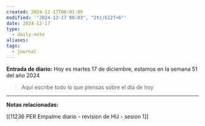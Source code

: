 ```yaml
---
created: 2024-12-17T08:01:09
modified: '"2024-12-17 08:03", "2tc/G12T+6"'
date: 2024-12-17
type:
  - daily-note
aliases: 
tags:
  - journal
---
```

**Entrada de diario:** 
Hoy es martes 17 de diciembre, estamos en la semana 51 del año 2024

> Aquí escribe todo lo que piensas sobre el día de hoy


----
**Notas relacionadas:**

[[11236 PER Empalme diario - revision de HU - sesion 1]]
